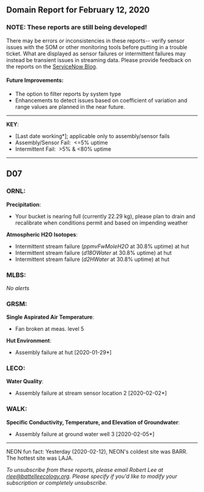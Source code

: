 ## Domain Report for February 12, 2020


### NOTE: These reports are still being developed!
There may be errors or inconsistencies in these reports-- verify sensor issues with the SOM or other monitoring tools before putting in a trouble ticket. What are displayed as sensor failures or intermittent failures may instead be transient issues in streaming data.
Please provide feedback on the reports on the [ServiceNow Blog](https://neon.service-now.com/community?id=community_blog&sys_id=9b4fbe8adbed734017ecf9041d9619be).

#### Future Improvements: 
 - The option to filter reports by system type 
 - Enhancements to detect issues based on coefficient of variation and range values are planned in the near future.

***

**KEY**:

 - [Last date working*]; applicable only to assembly/sensor fails
 - Assembly/Sensor Fail:&nbsp;&nbsp;<=5% uptime
 - Intermittent Fail:&nbsp;&nbsp;>5% & <80% uptime

***
## D07

### ORNL:

**Precipitation**:
 - Your bucket is nearing full (currently 22.29 kg), please plan to drain and recalibrate when conditions permit and based on impending weather

**Atmospheric H2O Isotopes**:
 - Intermittent stream failure (_ppmvFwMoleH2O_ at 30.8% uptime) at hut
 - Intermittent stream failure (_d18OWater_ at 30.8% uptime) at hut
 - Intermittent stream failure (_d2HWater_ at 30.8% uptime) at hut

### MLBS:

_No alerts_

### GRSM:

**Single Aspirated Air Temperature**:
 - Fan broken at meas. level 5

**Hut Environment**:
 - Assembly failure at hut [2020-01-29*]

### LECO:

**Water Quality**:
 - Assembly failure at stream sensor location 2 [2020-02-02*]

### WALK:

**Specific Conductivity, Temperature, and Elevation of Groundwater**:
 - Assembly failure at ground water well 3 [2020-02-05*]

***
NEON fun fact: Yesterday (2020-02-12), NEON's coldest site was BARR. The hottest site was LAJA.

_To unsubscribe from these reports, please email Robert Lee at rlee@battelleecology.org. Please specify if you'd like to modify your subscription or completely unsubscribe._
